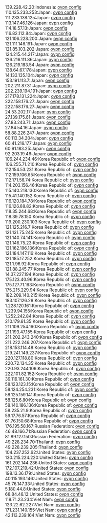139.228.42.20:Indonesia: [ovpn config](vpn/139_228_42_20.ovpn)  
110.135.233.253:Japan: [ovpn config](vpn/110_135_233_253.ovpn)  
111.233.138.125:Japan: [ovpn config](vpn/111_233_138_125.ovpn)  
113.147.46.126:Japan: [ovpn config](vpn/113_147_46_126.ovpn)  
114.18.57.13:Japan: [ovpn config](vpn/114_18_57_13.ovpn)  
116.82.112.84:Japan: [ovpn config](vpn/116_82_112_84.ovpn)  
121.106.228.200:Japan: [ovpn config](vpn/121_106_228_200.ovpn)  
121.111.146.191:Japan: [ovpn config](vpn/121_111_146_191.ovpn)  
121.85.103.202:Japan: [ovpn config](vpn/121_85_103_202.ovpn)  
124.215.44.217:Japan: [ovpn config](vpn/124_215_44_217.ovpn)  
126.216.111.86:Japan: [ovpn config](vpn/126_216_111_86.ovpn)  
126.219.183.54:Japan: [ovpn config](vpn/126_219_183_54.ovpn)  
138.64.67.178:Japan: [ovpn config](vpn/138_64_67_178.ovpn)  
14.133.135.104:Japan: [ovpn config](vpn/14_133_135_104.ovpn)  
153.191.113.7:Japan: [ovpn config](vpn/153_191_113_7.ovpn)  
202.211.87.31:Japan: [ovpn config](vpn/202_211_87_31.ovpn)  
202.239.194.191:Japan: [ovpn config](vpn/202_239_194_191.ovpn)  
217.178.131.224:Japan: [ovpn config](vpn/217_178_131_224.ovpn)  
222.158.176.27:Japan: [ovpn config](vpn/222_158_176_27.ovpn)  
222.158.176.27:Japan: [ovpn config](vpn/222_158_176_27.ovpn)  
24.53.202.17:Japan: [ovpn config](vpn/24_53_202_17.ovpn)  
27.139.175.61:Japan: [ovpn config](vpn/27_139_175_61.ovpn)  
27.83.243.71:Japan: [ovpn config](vpn/27_83_243_71.ovpn)  
27.84.54.16:Japan: [ovpn config](vpn/27_84_54_16.ovpn)  
58.88.226.247:Japan: [ovpn config](vpn/58_88_226_247.ovpn)  
60.113.34.204:Japan: [ovpn config](vpn/60_113_34_204.ovpn)  
60.41.216.177:Japan: [ovpn config](vpn/60_41_216_177.ovpn)  
60.91.183.25:Japan: [ovpn config](vpn/60_91_183_25.ovpn)  
92.203.19.46:Japan: [ovpn config](vpn/92_203_19_46.ovpn)  
106.244.234.46:Korea Republic of: [ovpn config](vpn/106_244_234_46.ovpn)  
106.255.71.210:Korea Republic of: [ovpn config](vpn/106_255_71_210.ovpn)  
112.154.53.231:Korea Republic of: [ovpn config](vpn/112_154_53_231.ovpn)  
112.159.106.65:Korea Republic of: [ovpn config](vpn/112_159_106_65.ovpn)  
112.171.56.74:Korea Republic of: [ovpn config](vpn/112_171_56_74.ovpn)  
114.203.156.46:Korea Republic of: [ovpn config](vpn/114_203_156_46.ovpn)  
115.140.218.130:Korea Republic of: [ovpn config](vpn/115_140_218_130.ovpn)  
115.41.140.152:Korea Republic of: [ovpn config](vpn/115_41_140_152.ovpn)  
116.120.184.78:Korea Republic of: [ovpn config](vpn/116_120_184_78.ovpn)  
116.126.88.82:Korea Republic of: [ovpn config](vpn/116_126_88_82.ovpn)  
118.35.244.68:Korea Republic of: [ovpn config](vpn/118_35_244_68.ovpn)  
118.39.78.150:Korea Republic of: [ovpn config](vpn/118_39_78_150.ovpn)  
119.200.230.103:Korea Republic of: [ovpn config](vpn/119_200_230_103.ovpn)  
121.125.216.7:Korea Republic of: [ovpn config](vpn/121_125_216_7.ovpn)  
121.131.75.245:Korea Republic of: [ovpn config](vpn/121_131_75_245.ovpn)  
121.140.74.141:Korea Republic of: [ovpn config](vpn/121_140_74_141.ovpn)  
121.146.75.23:Korea Republic of: [ovpn config](vpn/121_146_75_23.ovpn)  
121.162.196.136:Korea Republic of: [ovpn config](vpn/121_162_196_136.ovpn)  
121.184.147.116:Korea Republic of: [ovpn config](vpn/121_184_147_116.ovpn)  
121.185.17.252:Korea Republic of: [ovpn config](vpn/121_185_17_252.ovpn)  
121.1.96.92:Korea Republic of: [ovpn config](vpn/121_1_96_92.ovpn)  
121.88.245.77:Korea Republic of: [ovpn config](vpn/121_88_245_77.ovpn)  
14.37.227.194:Korea Republic of: [ovpn config](vpn/14_37_227_194.ovpn)  
175.123.40.96:Korea Republic of: [ovpn config](vpn/175_123_40_96.ovpn)  
175.127.71.163:Korea Republic of: [ovpn config](vpn/175_127_71_163.ovpn)  
175.215.229.94:Korea Republic of: [ovpn config](vpn/175_215_229_94.ovpn)  
182.209.140.215:Korea Republic of: [ovpn config](vpn/182_209_140_215.ovpn)  
183.107.126.28:Korea Republic of: [ovpn config](vpn/183_107_126_28.ovpn)  
1.228.120.161:Korea Republic of: [ovpn config](vpn/1_228_120_161.ovpn)  
1.239.94.155:Korea Republic of: [ovpn config](vpn/1_239_94_155.ovpn)  
1.252.242.84:Korea Republic of: [ovpn config](vpn/1_252_242_84.ovpn)  
210.179.61.35:Korea Republic of: [ovpn config](vpn/210_179_61_35.ovpn)  
211.109.254.160:Korea Republic of: [ovpn config](vpn/211_109_254_160.ovpn)  
211.193.47.155:Korea Republic of: [ovpn config](vpn/211_193_47_155.ovpn)  
211.202.243.240:Korea Republic of: [ovpn config](vpn/211_202_243_240.ovpn)  
211.222.246.207:Korea Republic of: [ovpn config](vpn/211_222_246_207.ovpn)  
218.153.114.48:Korea Republic of: [ovpn config](vpn/218_153_114_48.ovpn)  
219.241.149.237:Korea Republic of: [ovpn config](vpn/219_241_149_237.ovpn)  
220.127.118.80:Korea Republic of: [ovpn config](vpn/220_127_118_80.ovpn)  
220.72.134.35:Korea Republic of: [ovpn config](vpn/220_72_134_35.ovpn)  
220.93.244.109:Korea Republic of: [ovpn config](vpn/220_93_244_109.ovpn)  
222.101.82.152:Korea Republic of: [ovpn config](vpn/222_101_82_152.ovpn)  
39.119.161.30:Korea Republic of: [ovpn config](vpn/39_119_161_30.ovpn)  
58.123.123.15:Korea Republic of: [ovpn config](vpn/58_123_123_15.ovpn)  
58.124.254.231:Korea Republic of: [ovpn config](vpn/58_124_254_231.ovpn)  
58.125.159.141:Korea Republic of: [ovpn config](vpn/58_125_159_141.ovpn)  
58.125.6.80:Korea Republic of: [ovpn config](vpn/58_125_6_80.ovpn)  
58.140.186.136:Korea Republic of: [ovpn config](vpn/58_140_186_136.ovpn)  
58.235.21.9:Korea Republic of: [ovpn config](vpn/58_235_21_9.ovpn)  
59.17.76.57:Korea Republic of: [ovpn config](vpn/59_17_76_57.ovpn)  
61.76.150.68:Korea Republic of: [ovpn config](vpn/61_76_150_68.ovpn)  
176.195.58.167:Russian Federation: [ovpn config](vpn/176_195_58_167.ovpn)  
46.48.166.71:Russian Federation: [ovpn config](vpn/46_48_166_71.ovpn)  
81.89.127.150:Russian Federation: [ovpn config](vpn/81_89_127_150.ovpn)  
49.228.234.70:Thailand: [ovpn config](vpn/49_228_234_70.ovpn)  
49.228.239.205:Thailand: [ovpn config](vpn/49_228_239_205.ovpn)  
104.237.252.62:United States: [ovpn config](vpn/104_237_252_62.ovpn)  
130.215.224.220:United States: [ovpn config](vpn/130_215_224_220.ovpn)  
161.202.144.236:United States: [ovpn config](vpn/161_202_144_236.ovpn)  
172.107.219.42:United States: [ovpn config](vpn/172_107_219_42.ovpn)  
198.13.36.179:United States: [ovpn config](vpn/198_13_36_179.ovpn)  
40.115.193.146:United States: [ovpn config](vpn/40_115_193_146.ovpn)  
45.76.147.33:United States: [ovpn config](vpn/45_76_147_33.ovpn)  
5.180.44.8:United States: [ovpn config](vpn/5_180_44_8.ovpn)  
68.84.46.12:United States: [ovpn config](vpn/68_84_46_12.ovpn)  
118.71.23.234:Viet Nam: [ovpn config](vpn/118_71_23_234.ovpn)  
123.22.62.227:Viet Nam: [ovpn config](vpn/123_22_62_227.ovpn)  
171.231.140.155:Viet Nam: [ovpn config](vpn/171_231_140_155.ovpn)  
42.113.239.164:Viet Nam: [ovpn config](vpn/42_113_239_164.ovpn)  
